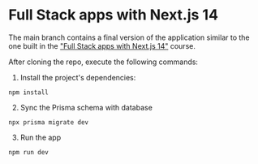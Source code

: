 # Full Stack apps with Next.js 14

The main branch contains a final version of the application similar to the one built in the ["Full Stack apps with Next.js 14"](https://nextjs-intro.notion.site/Intro-to-Next-js-14-fdd134403a344bca8bd19f8015fffdf5?pvs=74) course.

After cloning the repo, execute the following commands:

1. Install the project's dependencies:

```shell
npm install
```

2. Sync the Prisma schema with database

```shell
npx prisma migrate dev
```

3. Run the app

```shell
npm run dev
```
